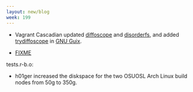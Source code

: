 ```yaml
---
layout: new/blog
week: 199
---
```


* Vagrant Cascadian updated [diffoscope](https://git.savannah.gnu.org/cgit/guix.git/commit/?id=295de8cc1af9afc2683cee332793bff1730bf1b3) and [disorderfs](https://git.savannah.gnu.org/cgit/guix.git/commit/?id=75d12c40f7edd7f3abaada916d1c2018bd3b0d46), and added [trydiffoscope](https://git.savannah.gnu.org/cgit/guix.git/commit/?id=706460a35754a47bf832a40de4f22271e7088226) in [GNU Guix](https://www.gnu.org/software/guix/).

* [FIXME](#848660)


tests.r-b.o:
* h01ger  increased the diskspace for the two OSUOSL Arch Linux build nodes from 50g to 350g.
